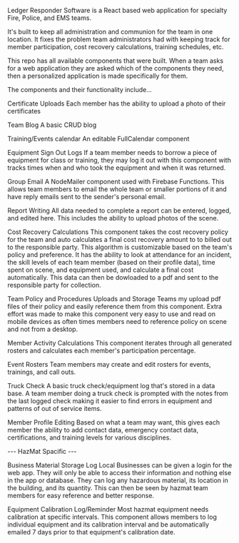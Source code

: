 Ledger Responder Software is a React based web application for specialty Fire, Police, and EMS teams.  

It's built to keep all administration and communion for the team in one location.  It fixes the problem team administrators had with keeping track for member participation, cost recovery calculations, training schedules, etc.  

This repo has all available components that were built.  When a team asks for a web application they are asked which of the components they need, then a personalized application is made specifically for them.   

The components and their functionality include...


Certificate Uploads
Each member has the ability to upload a photo of their certificates

Team Blog
A basic CRUD blog

Training/Events calendar 
An editable FullCalendar component 

Equipment Sign Out Logs
If a team member needs to borrow a piece of equipment for class or training, they may log it out with this component with tracks times when and who took the equipment and when it was returned. 

Group Email 
A NodeMailer component used with Firebase Functions.  This allows team members to email the whole team or smaller portions of it and have reply emails sent to the sender's personal email. 

Report Writing
All data needed to complete a report can be entered, logged, and edited here.  This includes the ability to upload photos of the scene. 

Cost Recovery Calculations
This component takes the cost recovery policy for the team and auto calculates a final cost recovery amount to to billed out to the responsible party.  This algorithm is customizable based on the team's policy and preference.  It has the ability to look at attendance for an incident, the skill levels of each team member (based on their profile data), time spent on scene, and equipment used, and calculate a final cost automatically.  This data can then be dowloaded to a pdf and sent to the responsible party for collection. 

Team Policy and Procedures Uploads and Storage
Teams my upload pdf files of their policy and easily reference them from this component.  Extra effort was made to make this component very easy to use and read on mobile devices as often times members need to reference policy on scene and not from a desktop. 

Member Activity Calculations
This component iterates through all generated rosters and calculates each member's participation percentage. 

Event Rosters
Team members may create and edit rosters for events, trainings, and call outs. 

Truck Check 
A basic truck check/equipment log that's stored in a data base.  A team member doing a truck check is prompted with the notes from the last logged check making it easier to find errors in equipment and patterns of out of service items. 

Member Profile Editing
Based on what a team may want, this gives each member the ability to add contact data, emergency contact data, certifications, and training levels for various disciplines.   

--- HazMat Spacific --- 

Business Material Storage Log
Local Businesses can be given a login for the web app.  They will only be able to access their information and nothing else in the app or database.  They can log any hazardous material, its location in the building, and its quantity.  This can then be seen by hazmat team members for easy reference and better response.  

Equipment Calibration Log/Reminder
Most hazmat equipment needs calibration at specific intervals.  This component allows members to log individual equipment and its calibration interval and be automatically emailed 7 days prior to that equipment's calibration date. 
